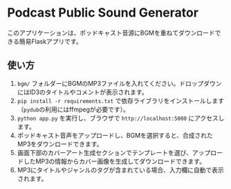 # Podcast Public Sound Generator

このアプリケーションは、ポッドキャスト音源にBGMを重ねてダウンロードできる簡易Flaskアプリです。

## 使い方
1. `bgm/` フォルダーにBGMのMP3ファイルを入れてください。ドロップダウンにはID3のタイトルやコメントが表示されます。
2. `pip install -r requirements.txt` で依存ライブラリをインストールします（`pydub`の利用にはffmpegが必要です）。
3. `python app.py` を実行し、ブラウザで `http://localhost:5000` にアクセスします。
4. ポッドキャスト音声をアップロードし、BGMを選択すると、合成されたMP3をダウンロードできます。
5. 画面下部のカバーアート生成セクションでテンプレートを選び、アップロードしたMP3の情報からカバー画像を生成してダウンロードできます。
6. MP3にタイトルやジャンルのタグが含まれている場合、入力欄に自動で表示されます。
